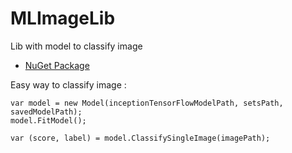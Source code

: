 # MLImageLib
Lib with model to classify image

- [NuGet Package](https://www.nuget.org/packages/MLImageLib/)

Easy way to classify image :

    var model = new Model(inceptionTensorFlowModelPath, setsPath, savedModelPath);
    model.FitModel();

    var (score, label) = model.ClassifySingleImage(imagePath);
